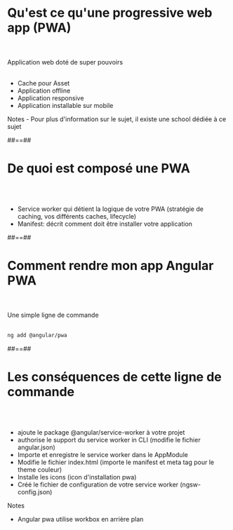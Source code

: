 <!-- .slide: class="sfeir-basic-slide" -->
# Qu'est ce qu'une progressive web app (PWA)
<br><br>
<span class="center important">Application web doté de super pouvoirs</span>
<br><br>
<ul>
    <li>Cache pour Asset</li>
    <li>Application offline</li>
    <li>Application responsive</li>
    <li>Application installable sur mobile</li>
</ul>
Notes
- Pour plus d'information sur le sujet, il existe une school dédiée à ce sujet

##==##

<!-- .slide: class="sfeir-basic-slide" -->
# De quoi est composé une PWA
<br><br>
- Service worker qui détient la logique de votre PWA (stratégie de caching, vos différents caches, lifecycle)
- Manifest: décrit comment doit être installer votre application

##==##

<!-- .slide: class="sfeir-basic-slide with-code" -->
# Comment rendre mon app Angular PWA
<br><br>
Une simple ligne de commande
<br><br>
```sh
ng add @angular/pwa
```
<!-- .element: class="big-code" -->

##==##

<!-- .slide: class="sfeir-basic-slide" -->
# Les conséquences de cette ligne de commande
<br><br>
- ajoute le package @angular/service-worker à votre projet
- authorise le support du service worker in CLI (modifie le fichier angular.json)
- Importe et enregistre le service worker dans le AppModule
- Modifie le fichier index.html (importe le manifest et meta tag pour le theme couleur)
- Installe les icons (icon d'installation pwa)
- Créé le fichier de configuration de votre service worker (ngsw-config.json)

Notes
- Angular pwa utilise workbox en arrière plan

